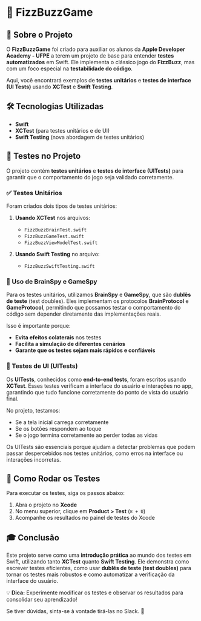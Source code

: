 # 📌 FizzBuzzGame

## 🎯 Sobre o Projeto
O **FizzBuzzGame** foi criado para auxiliar os alunos da **Apple Developer Academy - UFPE** a terem um projeto de base para entender **testes automatizados** em Swift. Ele implementa o clássico jogo do **FizzBuzz**, mas com um foco especial na **testabilidade do código**.

Aqui, você encontrará exemplos de **testes unitários** e **testes de interface (UI Tests)** usando **XCTest** e **Swift Testing**.

## 🛠 Tecnologias Utilizadas
- **Swift**
- **XCTest** (para testes unitários e de UI)
- **Swift Testing** (nova abordagem de testes unitários)

## 🧪 Testes no Projeto

O projeto contém **testes unitários** e **testes de interface (UITests)** para garantir que o comportamento do jogo seja validado corretamente.

### ✅ Testes Unitários
Foram criados dois tipos de testes unitários:

1. **Usando XCTest** nos arquivos:
   - `FizzBuzzBrainTest.swift`
   - `FizzBuzzGameTest.swift`
   - `FizzBuzzViewModelTest.swift`
   
2. **Usando Swift Testing** no arquivo:
   - `FizzBuzzSwiftTesting.swift`

### 🧩 Uso de BrainSpy e GameSpy
Para os testes unitários, utilizamos **BrainSpy** e **GameSpy**, que são **dublês de teste** (test doubles). Eles implementam os protocolos **BrainProtocol** e **GameProtocol**, permitindo que possamos testar o comportamento do código sem depender diretamente das implementações reais.

Isso é importante porque:
- **Evita efeitos colaterais** nos testes
- **Facilita a simulação de diferentes cenários**
- **Garante que os testes sejam mais rápidos e confiáveis**

### 📱 Testes de UI (UITests)
Os **UITests**, conhecidos como **end-to-end tests**, foram escritos usando **XCTest**. Esses testes verificam a interface do usuário e interações no app, garantindo que tudo funcione corretamente do ponto de vista do usuário final.

No projeto, testamos:
- Se a tela inicial carrega corretamente
- Se os botões respondem ao toque
- Se o jogo termina corretamente ao perder todas as vidas

Os UITests são essenciais porque ajudam a detectar problemas que podem passar despercebidos nos testes unitários, como erros na interface ou interações incorretas.

## 🚀 Como Rodar os Testes
Para executar os testes, siga os passos abaixo:

1. Abra o projeto no **Xcode**
2. No menu superior, clique em **Product > Test** (`⌘ + U`)
3. Acompanhe os resultados no painel de testes do Xcode

## 🎓 Conclusão
Este projeto serve como uma **introdução prática** ao mundo dos testes em Swift, utilizando tanto **XCTest** quanto **Swift Testing**. Ele demonstra como escrever testes eficientes, como usar **dublês de teste (test doubles)** para tornar os testes mais robustos e como automatizar a verificação da interface do usuário.

💡 **Dica:** Experimente modificar os testes e observar os resultados para consolidar seu aprendizado!

Se tiver dúvidas, sinta-se à vontade tirá-las no Slack. 🚀

